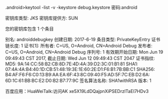 \.android>keytool -list -v -keystore debug.keystore
密码:android

密钥库类型: JKS
密钥库提供方: SUN

您的密钥库包含 1 个条目

别名: androiddebugkey
创建日期: 2017-6-19
条目类型: PrivateKeyEntry
证书链长度: 1
证书[1]:
所有者: C=US, O=Android, CN=Android Debug
发布者: C=US, O=Android, CN=Android Debug
序列号: 1
有效期开始日期: Mon Jun 19 09:49:43 CST 2017, 截止日期: Wed Jun 12 09:49:43 CST
2047
证书指纹:
         MD5: 9A:14:CC:58:B2:CB:8D:7E:4D:4A:39:D2:3C:01:B1:81
         SHA1: 07:4A:4A:B4:40:1D:CB:51:48:19:3E:1E:60:2E:D1:F6:B1:7B:BB:C1
         SHA256: B4:AF:F6:F6:C0:13:B9:AA:EA:6F:43:8C:09:40:F5:AD:5F:7C:EB:D2:6A:
6D:1C:61:BB:BC:E2:D0:B2:B7:77:9C
         签名算法名称: SHA1withRSA
         版本: 1

百度应用：HuaWeiTalk:访问AK
xe5X19LdDQajpnXiPSEDrzlTaEI7HDv3
